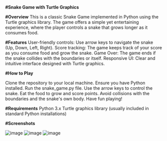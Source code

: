 **#Snake Game with Turtle Graphics**

**#Overview**
This is a classic Snake Game implemented in Python using the Turtle graphics library. The game offers a simple yet entertaining experience, where the player controls a snake that grows longer as it consumes food.

**#Features**
User-friendly controls: Use arrow keys to navigate the snake (Up, Down, Left, Right).
Score tracking: The game keeps track of your score as you consume food and grow the snake.
Game Over: The game ends if the snake collides with the boundaries or itself.
Responsive UI: Clear and intuitive interface designed with Turtle graphics.


**#How to Play**


Clone the repository to your local machine.
Ensure you have Python installed.
Run the snake_game.py file.
Use the arrow keys to control the snake.
Eat the food to grow and score points.
Avoid collisions with the boundaries and the snake's own body.
Have fun playing!


**#Requirements**
Python 3.x
Turtle graphics library (usually included in standard Python installations)


**#Screenshots**





![image](https://github.com/sannabewaga/Snake_Game_using_python/assets/113686593/82239b49-e8c2-4ad3-945c-9e336a657824)
![image](https://github.com/sannabewaga/Snake_Game_using_python/assets/113686593/a542fc1c-a5ea-480a-91a5-953757d48e39)
![image](https://github.com/sannabewaga/Snake_Game_using_python/assets/113686593/fef008fe-4eb6-4575-ab37-0562178694a7)


